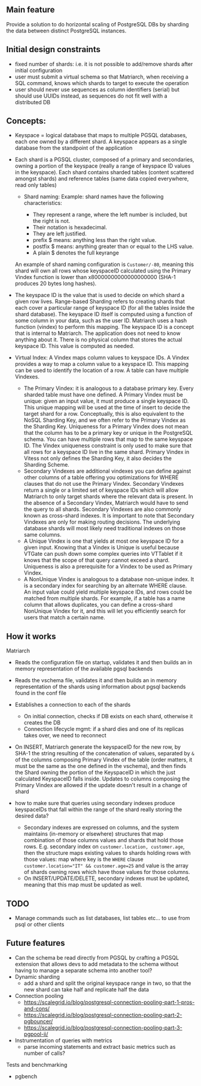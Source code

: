 ## Main feature

Provide a solution to do horizontal scaling of PostgreSQL DBs by sharding the data between distinct PostgreSQL instances.

## Initial design constraints

- fixed number of shards: i.e. it is not possible to add/remove shards after initial configuration
- user must submit a virtual schema so that Matriarch, when receiving a SQL command, knows which shards to target to execute the operation
- user should never use sequences as column identifiers (serial) but should use UUIDs instead, as sequences do not fit well with a distributed DB

## Concepts:

- Keyspace = logical database that maps to multiple PGSQL databases, each one owned by a different shard. A keyspace appears as a single database from the standpoint of the application
- Each shard is a PGSQL cluster, composed of a primary and secondaries, owning a portion of the keyspace (really a range of keyspace ID values in the keyspace). Each shard contains sharded tables (content scattered amongst shards) and reference tables (same data copied everywhere, read only tables)

  - Shard naming: Example: shard names have the following characteristics:

    - They represent a range, where the left number is included, but the right is not.
    - Their notation is hexadecimal.
    - They are left justified.
    - prefix \$ means: anything less than the right value.
    - postfix \$ means: anything greater than or equal to the LHS value.
    - A plain \$ denotes the full keyrange

  An example of shard naming configuration is `Customer/-80`, meaning this shard will own all rows whose keyspaceID calculated using the Primary Vindex function is lower than x80000000000000000000 (SHA-1 produces 20 bytes long hashes).

- The keyspace ID is the value that is used to decide on which shard a given row lives. Range-based Sharding refers to creating shards that each cover a particular range of keyspace ID (for all the tables inside the shard database). The keyspace ID itself is computed using a function of some column in your data, such as the user ID. Matriarch uses a hash function (vindex) to perform this mapping. The keyspace ID is a concept that is internal to Matriarch. The application does not need to know anything about it. There is no physical column that stores the actual keyspace ID. This value is computed as needed.
- Virtual Index: A Vindex maps column values to keyspace IDs. A Vindex provides a way to map a column value to a keyspace ID. This mapping can be used to identify the location of a row. A table can have multiple Vindexes.
  - The Primary Vindex: it is analogous to a database primary key. Every sharded table must have one defined. A Primary Vindex must be unique: given an input value, it must produce a single keyspace ID. This unique mapping will be used at the time of insert to decide the target shard for a row. Conceptually, this is also equivalent to the NoSQL Sharding Key, and we often refer to the Primary Vindex as the Sharding Key. Uniqueness for a Primary Vindex does not mean that the column has to be a primary key or unique in the PostgreSQL schema. You can have multiple rows that map to the same keyspace ID. The Vindex uniqueness constraint is only used to make sure that all rows for a keyspace ID live in the same shard. Primary Vindex in Vitess not only defines the Sharding Key, it also decides the Sharding Scheme.
  - Secondary Vindexes are additional vindexes you can define against other columns of a table offering you optimizations for WHERE clauses that do not use the Primary Vindex. Secondary Vindexes return a single or a limited set of keyspace IDs which will allow Matriarch to only target shards where the relevant data is present. In the absence of a Secondary Vindex, Matriarch would have to send the query to all shards. Secondary Vindexes are also commonly known as cross-shard indexes. It is important to note that Secondary Vindexes are only for making routing decisions. The underlying database shards will most likely need traditional indexes on those same columns.
  - A Unique Vindex is one that yields at most one keyspace ID for a given input. Knowing that a Vindex is Unique is useful because VTGate can push down some complex queries into VTTablet if it knows that the scope of that query cannot exceed a shard. Uniqueness is also a prerequisite for a Vindex to be used as Primary Vindex.
  - A NonUnique Vindex is analogous to a database non-unique index. It is a secondary index for searching by an alternate WHERE clause. An input value could yield multiple keyspace IDs, and rows could be matched from multiple shards. For example, if a table has a name column that allows duplicates, you can define a cross-shard NonUnique Vindex for it, and this will let you efficiently search for users that match a certain name.

## How it works

Matriarch

- Reads the configuration file on startup, validates it and then builds an in memory representation of the available pgsql backends
- Reads the vschema file, validates it and then builds an in memory representation of the shards using information about pgsql backends found in the conf file
- Establishes a connection to each of the shards

  - On initial connection, checks if DB exists on each shard, otherwise it creates the DB
  - Connection lifecycle mgmt: if a shard dies and one of its replicas takes over, we need to reconnect

- On INSERT, Matriarch generate the keyspaceID for the new row, by SHA-1 the string resulting of the concatenation of values, separated by `&` of the columns composing Primary Vindex of the table (order matters, it must be the same as the one defined in the vschema), and then finds the Shard owning the portion of the KeyspaceID in which the just calculated KeyspaceID falls inside. Updates to columns composing the Primary Vindex are allowed if the update doesn't result in a change of shard
- how to make sure that queries using secondary indexes produce keyspaceIDs that fall within the range of the shard really storing the desired data?
  - Secondary indexes are expressed on columns, and the system maintains (in-memory or elsewhere) structures that map combination of those columns values and shards that hold those rows. E.g. secondary index on `customer.location, customer.age`, then the structure maps existing values to shards holding rows with those values: map where key is the `WHERE` clause `customer.location="IT" && customer.age=25` and value is the array of shards owning rows which have those values for those columns.
  - On INSERT/UPDATE/DELETE, secondary indexes must be updated, meaning that this map must be updated as well.

## TODO

- Manage commands such as list databases, list tables etc... to use from psql or other clients

## Future features

- Can the schema be read directly from PGSQL by crafting a PGSQL extension that allows devs to add metadata to the schema without having to manage a separate schema into another tool?
- Dynamic sharding
  - add a shard and split the original keyspace range in two, so that the new shard can take half and replicate half the data
- Connection pooling
  - https://scalegrid.io/blog/postgresql-connection-pooling-part-1-pros-and-cons/
  - https://scalegrid.io/blog/postgresql-connection-pooling-part-2-pgbouncer/
  - https://scalegrid.io/blog/postgresql-connection-pooling-part-3-pgpool-ii/
- Instrumentation of queries with metrics
  - parse incoming statements and extract basic metrics such as number of calls?

Tests and benchmarking

- pgbench
